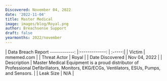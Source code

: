 ```yaml
---
Discovered: November 04, 2022
date: '2022-11-04'
title: Master Medical
image: images/blog/Royal.png
author: Breachsense Support
draft: false
yearmonths: 2022/november
---
```



| Data Breach Report
------------:     |:-------------:    | :-----:|
| Victim      | mmemed.com      | 
| Threat Actor      | Royal      | 
| Date Discovered      | Nov 04, 2022      | 
| Description      | Master Medical Equipment is a proud distributor of Professional Defibrillators, Monitors, EKG/ECGs, Ventilators, ESUs, Pumps, and Sensors.      | 
| Leak Size      | N/A      | 

